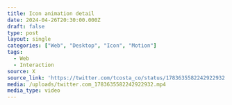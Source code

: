 ```yaml
---
title: Icon animation detail
date: 2024-04-26T20:30:00.000Z
draft: false
type: post
layout: single
categories: ["Web", "Desktop", "Icon", "Motion"]
tags:
  - Web
  - Interaction
source: X
source_link: 'https://twitter.com/tcosta_co/status/1783635582242922932'
media: /uploads/twitter.com_1783635582242922932.mp4
media_type: video
---
```


